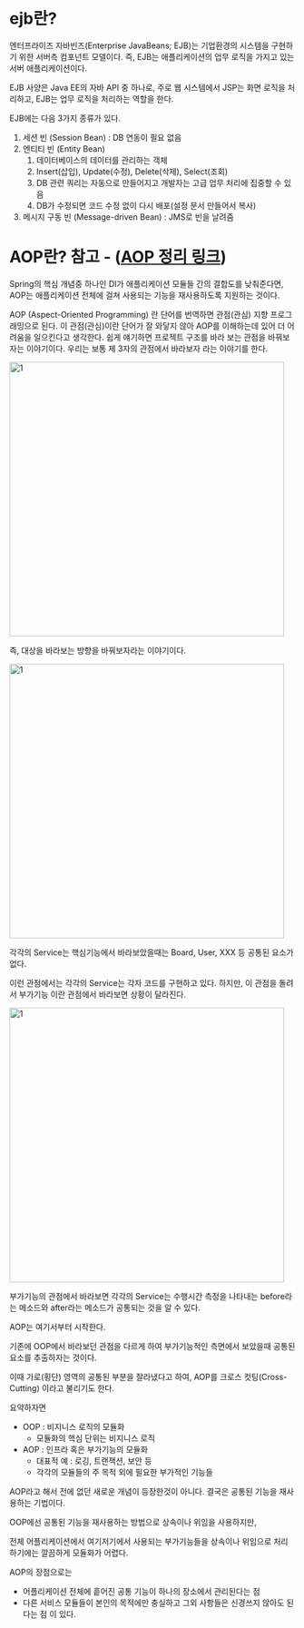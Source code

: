 # ejb란?
엔터프라이즈 자바빈즈(Enterprise JavaBeans; EJB)는 기업환경의 시스템을 구현하기 위한 서버측 컴포넌트 모델이다. 즉, EJB는 애플리케이션의 업무 로직을 가지고 있는 서버 애플리케이션이다. 

EJB 사양은 Java EE의 자바 API 중 하나로, 주로 웹 시스템에서 JSP는 화면 로직을 처리하고, EJB는 업무 로직을 처리하는 역할을 한다.

EJB에는 다음 3가지 종류가 있다.
1. 세션 빈 (Session Bean) : DB 연동이 필요 없음
2. 엔티티 빈 (Entity Bean)
    1. 데이터베이스의 데이터를 관리하는 객체
    2. Insert(삽입), Update(수정), Delete(삭제), Select(조회)
    3. DB 관련 쿼리는 자동으로 만들어지고 개발자는 고급 업무 처리에 집중할 수 있음
    4. DB가 수정되면 코드 수정 없이 다시 배포(설정 문서 만들어서 복사)
3. 메시지 구동 빈 (Message-driven Bean) : JMS로 빈을 날려줌

# AOP란? 참고 - ([AOP 정리 링크](https://jojoldu.tistory.com/71))
Spring의 핵심 개념중 하나인 DI가 애플리케이션 모듈들 간의 결합도를 낮춰준다면, AOP는 애플리케이션 전체에 걸쳐 사용되는 기능을 재사용하도록 지원하는 것이다.

AOP (Aspect-Oriented Programming) 란 단어를 번역하면 관점(관심) 지향 프로그래밍으로 된다.
이 관점(관심)이란 단어가 잘 와닿지 않아 AOP를 이해하는데 있어 더 어려움을 일으킨다고 생각한다.
쉽게 얘기하면 프로젝트 구조를 바라 보는 관점을 바꿔보자는 이야기이다.
우리는 보통 제 3자의 관점에서 바라보자 라는 이야기를 한다.

<img width="484" alt="1" src="https://img1.daumcdn.net/thumb/R1280x0/?scode=mtistory2&fname=http%3A%2F%2Fcfile23.uf.tistory.com%2Fimage%2F2108D041584969DA190575">

즉, 대상을 바라보는 방향을 바꿔보자라는 이야기이다.

<img width="484" alt="1" src="https://img1.daumcdn.net/thumb/R1280x0/?scode=mtistory2&fname=http%3A%2F%2Fcfile4.uf.tistory.com%2Fimage%2F273B244458496A0A1B7AC5">

각각의 Service는 핵심기능에서 바라보았을때는 Board, User, XXX 등 공통된 요소가 없다.

이런 관점에서는 각각의 Service는 각자 코드를 구현하고 있다. 하지만, 이 관점을 돌려서 부가기능 이란 관점에서 바라보면 상황이 달라진다.

<img width="484" alt="1" src="https://img1.daumcdn.net/thumb/R1280x0/?scode=mtistory2&fname=http%3A%2F%2Fcfile3.uf.tistory.com%2Fimage%2F2473C33D58496A2A0F6DF9">

부가기능의 관점에서 바라보면 각각의 Service는 수행시간 측정을 나타내는 before라는 메소드와 after라는 메소드가 공통되는 것을 알 수 있다.

AOP는 여기서부터 시작한다.

기존에 OOP에서 바라보던 관점을 다르게 하여 부가기능적인 측면에서 보았을때 공통된 요소를 추출하자는 것이다.

이때 가로(횡단) 영역의 공통된 부분을 잘라냈다고 하여, AOP를 크로스 컷팅(Cross-Cutting) 이라고 불리기도 한다.

요약하자면
- OOP : 비지니스 로직의 모듈화
    - 모듈화의 핵심 단위는 비지니스 로직
- AOP : 인프라 혹은 부가기능의 모듈화
    - 대표적 예 : 로깅, 트랜잭션, 보안 등
    - 각각의 모듈들의 주 목적 외에 필요한 부가적인 기능들

AOP라고 해서 전에 없던 새로운 개념이 등장한것이 아니다. 결국은 공통된 기능을 재사용하는 기법이다.

OOP에선 공통된 기능을 재사용하는 방법으로 상속이나 위임을 사용하지만, 

전체 어플리케이션에서 여기저기에서 사용되는 부가기능들을 상속이나 위임으로 처리하기에는 깔끔하게 모듈화가 어렵다.

AOP의 장점으로는
- 어플리케이션 전체에 흩어진 공통 기능이 하나의 장소에서 관리된다는 점
- 다른 서비스 모듈들이 본인의 목적에만 충실하고 그외 사항들은 신경쓰지 않아도 된다는 점
이 있다.
